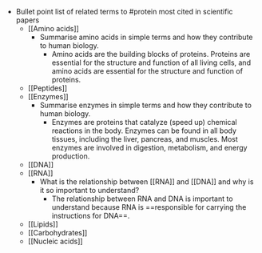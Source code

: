 - Bullet point list of related terms to #protein most cited in scientific papers
	- [[Amino acids]]
		- Summarise amino acids in simple terms and how they contribute to human biology.
			- Amino acids are the building blocks of proteins. Proteins are essential for the structure and function of all living cells, and amino acids are essential for the structure and function of proteins.
	- [[Peptides]]
	- [[Enzymes]]
		- Summarise enzymes in simple terms and how they contribute to human biology.
			- Enzymes are proteins that catalyze (speed up) chemical reactions in the body. Enzymes can be found in all body tissues, including the liver, pancreas, and muscles. Most enzymes are involved in digestion, metabolism, and energy production.
	- [[DNA]]
	- [[RNA]]
		- What is the relationship between [[RNA]] and [[DNA]] and why is it so important to understand?
			- The relationship between RNA and DNA is important to understand because RNA is ==responsible for carrying the instructions for DNA==.
	- [[Lipids]]
	- [[Carbohydrates]]
	- [[Nucleic acids]]